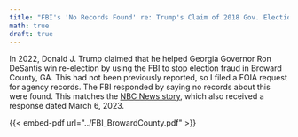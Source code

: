 ```yaml
---
title: "FBI's 'No Records Found' re: Trump's Claim of 2018 Gov. Election Investigation "
math: true
draft: true
---
```


In 2022, Donald J. Trump claimed that he helped Georgia Governor Ron DeSantis win re-election by using the FBI to stop election fraud in Broward County, GA. This had not been previously reported, so I filed a FOIA request for agency records. The FBI responded by saying no records about this were found. This matches the [NBC News story](https://www.nbcnews.com/politics/donald-trump/fbi-says-no-records-related-trumps-claim-sent-agents-stop-voter-fraud-rcna74965), which also received a response dated March 6, 2023.


<!--more-->

{{< embed-pdf url="../FBI_BrowardCounty.pdf" >}}